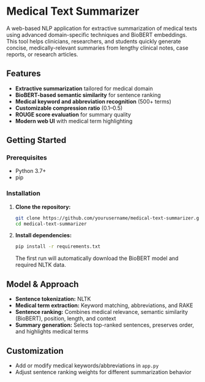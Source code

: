 # Medical Text Summarizer

A web-based NLP application for extractive summarization of medical texts using advanced domain-specific techniques and BioBERT embeddings. This tool helps clinicians, researchers, and students quickly generate concise, medically-relevant summaries from lengthy clinical notes, case reports, or research articles.

## Features
- **Extractive summarization** tailored for medical domain
- **BioBERT-based semantic similarity** for sentence ranking
- **Medical keyword and abbreviation recognition** (500+ terms)
- **Customizable compression ratio** (0.1–0.5)
- **ROUGE score evaluation** for summary quality
- **Modern web UI** with medical term highlighting


## Getting Started

### Prerequisites
- Python 3.7+
- pip

### Installation
1. **Clone the repository:**
   ```bash
   git clone https://github.com/yourusername/medical-text-summarizer.git
   cd medical-text-summarizer
   ```
2. **Install dependencies:**
   ```bash
   pip install -r requirements.txt
   ```
   The first run will automatically download the BioBERT model and required NLTK data.

## Model & Approach
- **Sentence tokenization:** NLTK
- **Medical term extraction:** Keyword matching, abbreviations, and RAKE
- **Sentence ranking:** Combines medical relevance, semantic similarity (BioBERT), position, length, and context
- **Summary generation:** Selects top-ranked sentences, preserves order, and highlights medical terms

## Customization
- Add or modify medical keywords/abbreviations in `app.py`
- Adjust sentence ranking weights for different summarization behavior

